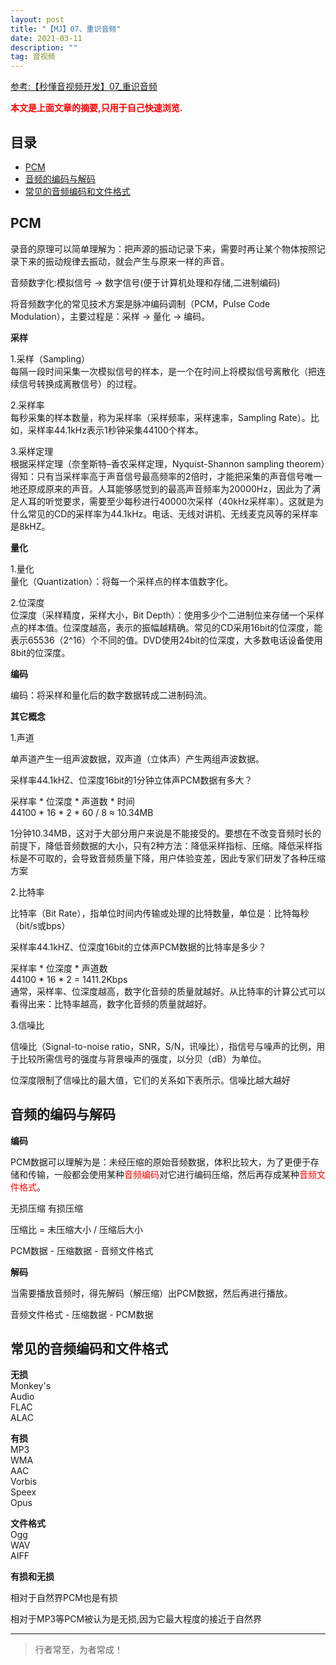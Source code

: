 ```yaml
---
layout: post
title: "【MJ】07、重识音频"
date: 2021-03-11
description: ""
tag: 音视频
---
```



[参考:【秒懂音视频开发】07_重识音频](https://www.cnblogs.com/mjios/p/14512348.html)

<span style="font-weight:bold;color:red;">本文是上面文章的摘要,只用于自己快速浏览.</span>


## 目录

* [PCM](#content1)
* [音频的编码与解码](#content2)
* [常见的音频编码和文件格式](#content3)




<!-- ************************************************ -->
## <a id="content1"></a>PCM

录音的原理可以简单理解为：把声源的振动记录下来，需要时再让某个物体按照记录下来的振动规律去振动，就会产生与原来一样的声音。

音频数字化:模拟信号 -> 数字信号(便于计算机处理和存储,二进制编码)

将音频数字化的常见技术方案是脉冲编码调制（PCM，Pulse Code Modulation），主要过程是：采样 → 量化 → 编码。


**采样**

1.采样（Sampling）    
每隔一段时间采集一次模拟信号的样本，是一个在时间上将模拟信号离散化（把连续信号转换成离散信号）的过程。


2.采样率    
每秒采集的样本数量，称为采样率（采样频率，采样速率，Sampling Rate）。比如，采样率44.1kHz表示1秒钟采集44100个样本。

3.采样定理    
根据采样定理（奈奎斯特–香农采样定理，Nyquist-Shannon sampling theorem）得知：只有当采样率高于声音信号最高频率的2倍时，才能把采集的声音信号唯一地还原成原来的声音。人耳能够感觉到的最高声音频率为20000Hz，因此为了满足人耳的听觉要求，需要至少每秒进行40000次采样（40kHz采样率）。这就是为什么常见的CD的采样率为44.1kHz。电话、无线对讲机、无线麦克风等的采样率是8kHZ。


**量化**

1.量化    
量化（Quantization）：将每一个采样点的样本值数字化。

2.位深度    
位深度（采样精度，采样大小，Bit Depth）：使用多少个二进制位来存储一个采样点的样本值。位深度越高，表示的振幅越精确。常见的CD采用16bit的位深度，能表示65536（2^16）个不同的值。DVD使用24bit的位深度，大多数电话设备使用8bit的位深度。


**编码**

编码：将采样和量化后的数字数据转成二进制码流。


**其它概念**

1.声道

单声道产生一组声波数据，双声道（立体声）产生两组声波数据。

采样率44.1kHZ、位深度16bit的1分钟立体声PCM数据有多大？

采样率 * 位深度 * 声道数 * 时间    
44100 * 16 * 2 * 60 / 8 ≈ 10.34MB    

1分钟10.34MB，这对于大部分用户来说是不能接受的。要想在不改变音频时长的前提下，降低音频数据的大小，只有2种方法：降低采样指标、压缩。降低采样指标是不可取的，会导致音频质量下降，用户体验变差，因此专家们研发了各种压缩方案

2.比特率    

比特率（Bit Rate），指单位时间内传输或处理的比特数量，单位是：比特每秒（bit/s或bps）

采样率44.1kHZ、位深度16bit的立体声PCM数据的比特率是多少？

采样率 * 位深度 * 声道数     
44100 * 16 * 2 = 1411.2Kbps      
通常，采样率、位深度越高，数字化音频的质量就越好。从比特率的计算公式可以看得出来：比特率越高，数字化音频的质量就越好。     


3.信噪比

信噪比（Signal-to-noise ratio，SNR，S/N，讯噪比），指信号与噪声的比例，用于比较所需信号的强度与背景噪声的强度，以分贝（dB）为单位。

位深度限制了信噪比的最大值，它们的关系如下表所示。信噪比越大越好




<!-- ************************************************ -->
## <a id="content2"></a>音频的编码与解码

**编码**

PCM数据可以理解为是：未经压缩的原始音频数据，体积比较大，为了更便于存储和传输，一般都会使用某种<span style="color:red">音频编码</span>对它进行编码压缩，然后再存成某种<span style="color:red">音频文件格式</span>。

无损压缩 有损压缩  

压缩比 = 未压缩大小 / 压缩后大小

PCM数据 - 压缩数据 - 音频文件格式 

**解码**

当需要播放音频时，得先解码（解压缩）出PCM数据，然后再进行播放。

音频文件格式 - 压缩数据 - PCM数据 


<!-- ************************************************ -->
## <a id="content3"></a>常见的音频编码和文件格式

**无损**      
Monkey's   
Audio    
FLAC    
ALAC


**有损**     
MP3   
WMA   
AAC   
Vorbis   
Speex   
Opus


**文件格式**     
Ogg    
WAV   
AIFF


**有损和无损**     

相对于自然界PCM也是有损

相对于MP3等PCM被认为是无损,因为它最大程度的接近于自然界


----------
>  行者常至，为者常成！


